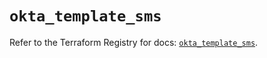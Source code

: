 # `okta_template_sms`

Refer to the Terraform Registry for docs: [`okta_template_sms`](https://registry.terraform.io/providers/okta/okta/4.13.0/docs/resources/template_sms).
